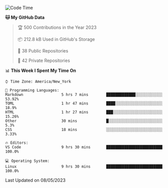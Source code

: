 <!--START_SECTION:waka-->
![Code Time](http://img.shields.io/badge/Code%20Time-192%20hrs%2043%20mins-blue)

**🐱 My GitHub Data** 

> 🏆 500 Contributions in the Year 2023
 > 
> 📦 212.8 kB Used in GitHub's Storage 
 > 
> 📜 38 Public Repositories 
 > 
> 🔑 42 Private Repositories  
 > 
📊 **This Week I Spent My Time On** 

```text
⌚︎ Time Zone: America/New_York

💬 Programming Languages: 
Markdown                 5 hrs 7 mins        █████████████░░░░░░░░░░░░   53.92% 
TOML                     1 hr 47 mins        ████░░░░░░░░░░░░░░░░░░░░░   18.9% 
HTML                     1 hr 27 mins        ███░░░░░░░░░░░░░░░░░░░░░░   15.26% 
Other                    30 mins             █░░░░░░░░░░░░░░░░░░░░░░░░   5.3% 
CSS                      18 mins             ░░░░░░░░░░░░░░░░░░░░░░░░░   3.33%

🔥 Editors: 
VS Code                  9 hrs 30 mins       █████████████████████████   100.0%

💻 Operating System: 
Linux                    9 hrs 30 mins       █████████████████████████   100.0%

```


 Last Updated on 08/05/2023
<!--END_SECTION:waka-->
